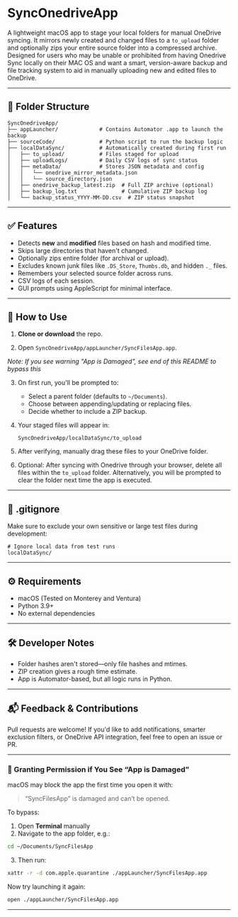 # SyncOnedriveApp

A lightweight macOS app to stage your local folders for manual OneDrive syncing. It mirrors newly created and changed files to a `to_upload` folder and optionally zips your entire source folder into a compressed archive. Designed for users who may be unable or prohibited from having Onedrive Sync locally on their MAC OS and want a smart, version-aware backup and file tracking system to aid in manually uploading new and edited files to OneDrive.

---

## 📁 Folder Structure

```
SyncOnedriveApp/
├── appLauncher/             # Contains Automator .app to launch the backup
├── sourceCode/              # Python script to run the backup logic
├── localDataSync/           # Automatically created during first run
│   ├── to_upload/           # Files staged for upload
│   ├── uploadLogs/          # Daily CSV logs of sync status
│   ├── metaData/            # Stores JSON metadata and config
│   │   └── onedrive_mirror_metadata.json
│   │   └── source_directory.json
│   ├── onedrive_backup_latest.zip  # Full ZIP archive (optional)
│   ├── backup_log.txt              # Cumulative ZIP backup log
│   └── backup_status_YYYY-MM-DD.csv  # ZIP status snapshot
```

---

## ✅ Features

- Detects **new** and **modified** files based on hash and modified time.
- Skips large directories that haven't changed.
- Optionally zips entire folder (for archival or upload).
- Excludes known junk files like `.DS_Store`, `Thumbs.db`, and hidden `._` files.
- Remembers your selected source folder across runs.
- CSV logs of each session.
- GUI prompts using AppleScript for minimal interface.

---

## 🚀 How to Use

1. **Clone or download** the repo.

2. Open `SyncOnedriveApp/appLauncher/SyncFilesApp.app`.

  *Note: If you see warning "App is Damaged", see end of this README to bypass this*

3. On first run, you'll be prompted to:
   - Select a parent folder (defaults to `~/Documents`).
   - Choose between appending/updating or replacing files.
   - Decide whether to include a ZIP backup.

4. Your staged files will appear in:

   ```
   SyncOnedriveApp/localDataSync/to_upload
   ```

5. After verifying, manually drag these files to your OneDrive folder.

6. Optional: After syncing with Onedrive through your browser, delete all files within the `to_upload` folder. Alternatively, you will be prompted to clear the folder next time the app is executed. 

---

## 🔐 .gitignore

Make sure to exclude your own sensitive or large test files during development:

```
# Ignore local data from test runs
localDataSync/
```

---

## ⚙️ Requirements

- macOS (Tested on Monterey and Ventura)
- Python 3.9+
- No external dependencies

---

## 🛠 Developer Notes

- Folder hashes aren't stored—only file hashes and mtimes.
- ZIP creation gives a rough time estimate.
- App is Automator-based, but all logic runs in Python.

---

## 📬 Feedback & Contributions

Pull requests are welcome! If you'd like to add notifications, smarter exclusion filters, or OneDrive API integration, feel free to open an issue or PR.

---

### 🔐 Granting Permission if You See “App is Damaged”

macOS may block the app the first time you open it with:

> “SyncFilesApp” is damaged and can’t be opened.

To bypass:

1. Open **Terminal** manually
2. Navigate to the app folder, e.g.:

```bash
cd ~/Documents/SyncFilesApp
```

3. Then run:

```bash
xattr -r -d com.apple.quarantine ./appLauncher/SyncFilesApp.app
```

Now try launching it again:

```bash
open ./appLauncher/SyncFilesApp.app
```

---
